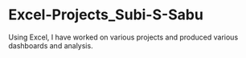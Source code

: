 # Excel-Projects_Subi-S-Sabu
Using Excel, I have worked on various projects and produced various dashboards and analysis.
